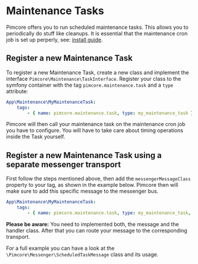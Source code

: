 # Maintenance Tasks

Pimcore offers you to run scheduled maintenance tasks. This allows you to periodically do stuff like cleanups. 
It is essential that the maintenance cron job is set up perperly, see: [install guide](../01_Getting_Started/00_Installation.md).  

## Register a new Maintenance Task

To register a new Maintenance Task, create a new class and implement the interface `Pimcore\Maintenance\TaskInterface`. Register your class to the symfony container with the tag `pimcore.maintenance.task` and a `type` attribute:   

```yaml
App\Maintenance\MyMaintenanceTask:
    tags:
        - { name: pimcore.maintenance.task, type: my_maintenance_task }
```

Pimcore will then call your maintenance task on the maintenance cron job you have to configure. You will have to take care about timing operations inside the Task yourself.

## Register a new Maintenance Task using a separate messenger transport

First follow the steps mentioned above, then add the `messengerMessageClass` property to your tag, as shown in the example below.
Pimcore then will make sure to add this specific message to the messenger bus.

```yaml
App\Maintenance\MyMaintenanceTask:
    tags:
        - { name: pimcore.maintenance.task, type: my_maintenance_task, messengerMessageClass: '\App\Messenger\MyMaintenanceMessage' }
```

**Please be aware:** 
You need to implemented both, the message and the handler class. 
After that you can route your message to the corresponding transport.

For a full example you can have a look at the `\Pimcore\Messenger\ScheduledTaskMessage` class and its usage.
